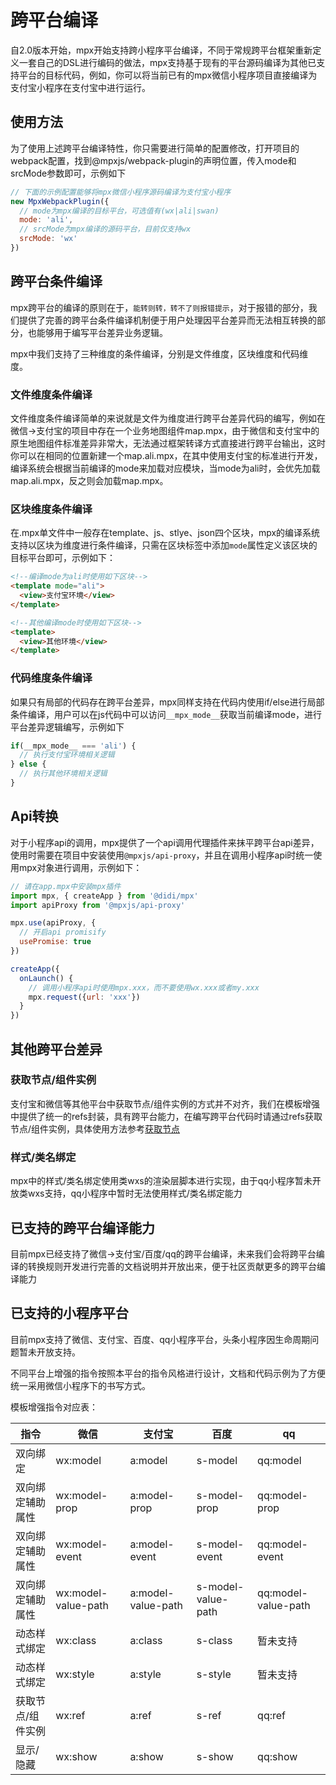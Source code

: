 # 跨平台编译

自2.0版本开始，mpx开始支持跨小程序平台编译，不同于常规跨平台框架重新定义一套自己的DSL进行编码的做法，mpx支持基于现有的平台源码编译为其他已支持平台的目标代码，例如，你可以将当前已有的mpx微信小程序项目直接编译为支付宝小程序在支付宝中进行运行。

## 使用方法

为了使用上述跨平台编译特性，你只需要进行简单的配置修改，打开项目的webpack配置，找到@mpxjs/webpack-plugin的声明位置，传入mode和srcMode参数即可，示例如下

```js
// 下面的示例配置能够将mpx微信小程序源码编译为支付宝小程序
new MpxWebpackPlugin({
  // mode为mpx编译的目标平台，可选值有(wx|ali|swan)
  mode: 'ali',
  // srcMode为mpx编译的源码平台，目前仅支持wx   
  srcMode: 'wx' 
})
```

## 跨平台条件编译

mpx跨平台的编译的原则在于，`能转则转，转不了则报错提示`，对于报错的部分，我们提供了完善的跨平台条件编译机制便于用户处理因平台差异而无法相互转换的部分，也能够用于编写平台差异业务逻辑。

mpx中我们支持了三种维度的条件编译，分别是文件维度，区块维度和代码维度。

### 文件维度条件编译

文件维度条件编译简单的来说就是文件为维度进行跨平台差异代码的编写，例如在微信->支付宝的项目中存在一个业务地图组件map.mpx，由于微信和支付宝中的原生地图组件标准差异非常大，无法通过框架转译方式直接进行跨平台输出，这时你可以在相同的位置新建一个map.ali.mpx，在其中使用支付宝的标准进行开发，编译系统会根据当前编译的mode来加载对应模块，当mode为ali时，会优先加载map.ali.mpx，反之则会加载map.mpx。

### 区块维度条件编译

在.mpx单文件中一般存在template、js、stlye、json四个区块，mpx的编译系统支持以区块为维度进行条件编译，只需在区块标签中添加`mode`属性定义该区块的目标平台即可，示例如下：

```html
<!--编译mode为ali时使用如下区块-->
<template mode="ali">
  <view>支付宝环境</view>
</template>

<!--其他编译mode时使用如下区块-->
<template>
  <view>其他环境</view>
</template>
```

### 代码维度条件编译

如果只有局部的代码存在跨平台差异，mpx同样支持在代码内使用if/else进行局部条件编译，用户可以在js代码中可以访问`__mpx_mode__`获取当前编译mode，进行平台差异逻辑编写，示例如下

```js
if(__mpx_mode__ === 'ali') {
  // 执行支付宝环境相关逻辑
} else {
  // 执行其他环境相关逻辑
}
```

## Api转换

对于小程序api的调用，mpx提供了一个api调用代理插件来抹平跨平台api差异，使用时需要在项目中安装使用`@mpxjs/api-proxy`，并且在调用小程序api时统一使用mpx对象进行调用，示例如下：

```js
// 请在app.mpx中安装mpx插件
import mpx, { createApp } from '@didi/mpx'
import apiProxy from '@mpxjs/api-proxy'

mpx.use(apiProxy, {
  // 开启api promisify
  usePromise: true
})

createApp({
  onLaunch() {
    // 调用小程序api时使用mpx.xxx，而不要使用wx.xxx或者my.xxx
    mpx.request({url: 'xxx'})
  }
})
```

## 其他跨平台差异

### 获取节点/组件实例

支付宝和微信等其他平台中获取节点/组件实例的方式并不对齐，我们在模板增强中提供了统一的refs封装，具有跨平台能力，在编写跨平台代码时请通过refs获取节点/组件实例，具体使用方法参考[获取节点](single/template-enhance.md#refs)

### 样式/类名绑定

mpx中的样式/类名绑定使用类wxs的渲染层脚本进行实现，由于qq小程序暂未开放类wxs支持，qq小程序中暂时无法使用样式/类名绑定能力

## 已支持的跨平台编译能力

目前mpx已经支持了微信->支付宝/百度/qq的跨平台编译，未来我们会将跨平台编译的转换规则开发进行完善的文档说明并开放出来，便于社区贡献更多的跨平台编译能力

## 已支持的小程序平台

目前mpx支持了微信、支付宝、百度、qq小程序平台，头条小程序因生命周期问题暂未开放支持。

不同平台上增强的指令按照本平台的指令风格进行设计，文档和代码示例为了方便统一采用微信小程序下的书写方式。

模板增强指令对应表：

指令|微信|支付宝|百度|qq
----|----|----|----|----
双向绑定|wx:model|a:model|s-model|qq:model
双向绑定辅助属性|wx:model-prop|a:model-prop|s-model-prop|qq:model-prop
双向绑定辅助属性|wx:model-event|a:model-event|s-model-event|qq:model-event
双向绑定辅助属性|wx:model-value-path|a:model-value-path|s-model-value-path|qq:model-value-path
动态样式绑定|wx:class|a:class|s-class|暂未支持
动态样式绑定|wx:style|a:style|s-style|暂未支持
获取节点/组件实例|wx:ref|a:ref|s-ref|qq:ref
显示/隐藏|wx:show|a:show|s-show|qq:show
